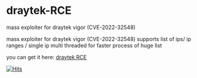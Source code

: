 # draytek-RCE
mass exploiter for draytek vigor (CVE-2022-32548)

mass exploiter for draytek vigor (CVE-2022-32548)
supports list of ips/ ip ranges / single ip
multi threaded for faster process of huge list

you can get it here: [draytek RCE](https://bit.ly/draytek-vigor)



[![Hits](https://hits.seeyoufarm.com/api/count/incr/badge.svg?url=https%3A%2F%2Fgithub.com%2Fuicres%2Fdraytek-RCE&count_bg=%2379C83D&title_bg=%23555555&icon=&icon_color=%23E7E7E7&title=vigor&edge_flat=false)](https://hits.seeyoufarm.com)
